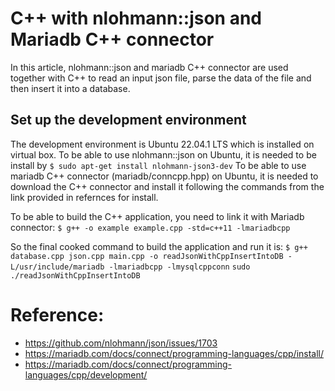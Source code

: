 
# C++ with nlohmann::json and Mariadb C++ connector
In this article, nlohmann::json and mariadb C++ connector are used together with C++ to read an input json file, parse the data of the file and then insert it into a database.
## Set up the development environment
The development environment is Ubuntu 22.04.1 LTS which is installed on virtual box.
To be able to use nlohmann::json on Ubuntu, it is needed to be install by 
```$ sudo apt-get install nlohmann-json3-dev```
To be able to use mariadb C++ connector (mariadb/conncpp.hpp) on Ubuntu, it is needed to download the C++ connector and install it following the commands from the link provided in refernces for install.


To be able to build the C++ application, you need to link it with Mariadb connector:
``` $ g++ -o example example.cpp -std=c++11 -lmariadbcpp ```


So the final cooked command to build the application and run it is:
```$ g++ database.cpp json.cpp main.cpp -o readJsonWithCppInsertIntoDB -L/usr/include/mariadb -lmariadbcpp -lmysqlcppconn```
```sudo ./readJsonWithCppInsertIntoDB```






# Reference:
* https://github.com/nlohmann/json/issues/1703
* https://mariadb.com/docs/connect/programming-languages/cpp/install/
* https://mariadb.com/docs/connect/programming-languages/cpp/development/
